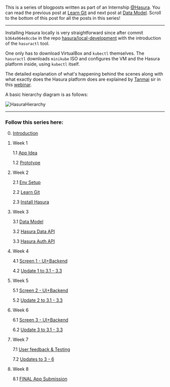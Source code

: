 

This is a series of blogposts written as part of an Internship [@Hasura](https://hasura.io). You can read the previous post at [Learn Git](/posts/8) and next post at [Data Model](/posts/10). Scroll to the bottom of this post for all the posts in this series!



------



Installing Hasura locally is very straightforward since after commit ` b364a964e8ccbe` in the repo [hasura/local-development](https://github.com/hasura/local-development/) with the introduction of the `hasuractl` tool. 

One only has to download VirtualBox and `kubectl` themselves. The `hasuractl` downloads `minikube` ISO and configures the VM and the Hasura platform inside, using `kubectl` itself.

The detailed explanation of what's happening behind the scenes along with what exactly does the Hasura platform does are explained by [Tanmai](https://twitter.com/tanmaigo) sir in this [webinar](https://www.facebook.com/HasuraHQ/videos/1324094457657553/). 



A basic hierarchy diagram is as follows:

![HasuraHierarchy](http://imgur.com/a/J7rpm)



------



### Follow this series here:

0. [Introduction](/posts/5)


1. Week 1

   1.1 [App Idea](/posts/6)

   1.2 [Prototype](/posts/7)

2. Week 2

   2.1 [Env Setup](/posts/8)

   2.2 [Learn Git](/posts/9)

   2.3 [Install Hasura](/posts/10)

3. Week 3

   3.1 [Data Model](/posts/11)

   3.2 [Hasura Data API](/posts/12)

   3.3 [Hasura Auth API](/posts/13)

4. Week 4

   4.1 [Screen 1 - UI+Backend](/posts/14)

   4.2 [Update 1 to 3.1 - 3.3](/posts/15)

5. Week 5

   5.1 [Screen 2 - UI+Backend](/posts/16)

   5.2 [Update 2 to 3.1 - 3.3](/posts/17)

6. Week 6

   6.1 [Screen 3 - UI+Backend](/posts/18)

   6.2 [Update 3 to 3.1 - 3.3](/posts/19)

7. Week 7

   7.1 [User feedback & Testing](/posts/20)

   7.2 [Updates to 3 - 6](/posts/21)

8. Week 8

   8.1 [FINAL App Submission](/posts/21)